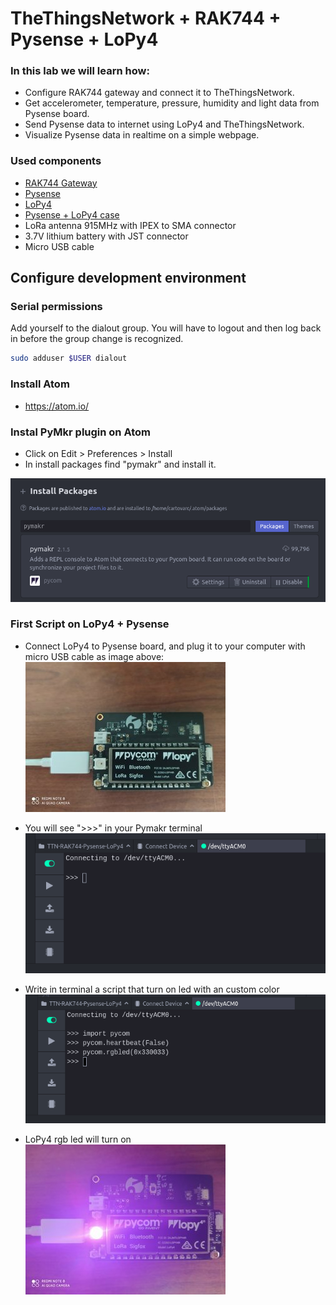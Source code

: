 # TheThingsNetwork + RAK744 + Pysense + LoPy4

### In this lab we will learn how:
- Configure RAK744 gateway and connect it to TheThingsNetwork.
- Get accelerometer, temperature, pressure, humidity and light data from Pysense board.
- Send Pysense data to internet using LoPy4 and TheThingsNetwork.
- Visualize Pysense data in realtime on a simple webpage.

### Used components
- [RAK744 Gateway](https://doc.rakwireless.com/rak7244-lorawan-developer-gateway)
- [Pysense](https://docs.pycom.io/datasheets/expansionboards/pysense)
- [LoPy4](https://docs.pycom.io/datasheets/development/lopy4)
- [Pysense + LoPy4 case](https://www.thingiverse.com/thing:3466386)
- LoRa antenna 915MHz with IPEX to SMA connector
- 3.7V lithium battery with JST connector
- Micro USB cable

## Configure development environment

### Serial permissions
Add yourself to the dialout group. You will have to logout and then log back in before the group change is recognized.

```bash
sudo adduser $USER dialout
```

### Install Atom
- https://atom.io/

### Instal PyMkr plugin on Atom
- Click on Edit > Preferences > Install
- In install packages find "pymakr" and install it.

![Atom installed](docs/images/atom_installed.png)

### First Script on LoPy4 + Pysense
- Connect LoPy4 to Pysense board, and plug it to your computer with micro USB cable as image above:
  ![LoPy4 and Pysense conected to micro USB cable](docs/images/lopy4_pysense.jpg)

- You will see ">>>" in your Pymakr terminal
  ![Pymkr terminal](docs/images/pymakr_terminal.png)

- Write in terminal a script that turn on led with an custom color
  ![Pymkr terminal led](docs/images/pymakr_terminal_led.png)

- LoPy4 rgb led will turn on
  ![Pymkr terminal led](docs/images/pysense_lopy4_led_on.jpg)
